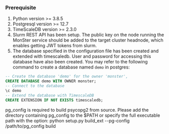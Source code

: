 ### Prerequisite ### 
1. Python version >= 3.8.5
2. Postgresql version >= 12.7
3. TimeScaleDB version >= 2.3.0
4. Slurm REST API has been setup. The public key on the node running the MonSter service should be added to the target cluster headnode, which enables getting JWT tokens from slurm.
5. The database specified in the configuration file has been created and
extended with timescaledb. User and password for accessing this database have also been created. You may refer to the following command to create a database named `demo` in postgres:

```sql
-- Create the database 'demo' for the owner 'monster',
CREATE DATABASE demo WITH OWNER monster;
-- Connect to the database
\c demo
-- Extend the database with TimescaleDB
CREATE EXTENSION IF NOT EXISTS timescaledb;
```

pg_config is required to build psycopg2 from source.  Please add the directory containing pg_config to the $PATH or specify the full executable path with the option: python setup.py build_ext --pg-config /path/to/pg_config build